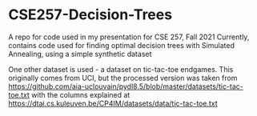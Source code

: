 # CSE257-Decision-Trees
A repo for code used in my presentation for CSE 257, Fall 2021
Currently, contains code used for finding optimal decision trees with Simulated Annealing, using a simple synthetic dataset

One other dataset is used - a dataset on tic-tac-toe endgames. This originally comes from UCI, but the processed version was taken from https://github.com/aia-uclouvain/pydl8.5/blob/master/datasets/tic-tac-toe.txt with the columns explained at https://dtai.cs.kuleuven.be/CP4IM/datasets/data/tic-tac-toe.txt
